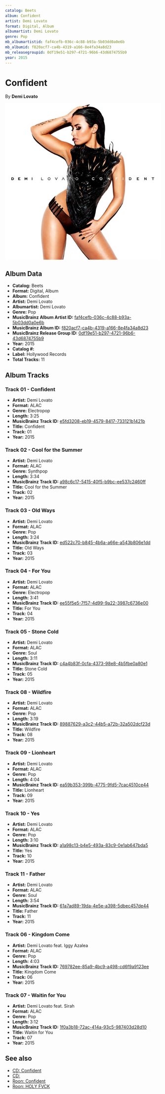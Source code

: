 ```yaml
---
catalog: Beets
album: Confident
artist: Demi Lovato
format: Digital, Album
albumartist: Demi Lovato
genre: Pop
mb_albumartistid: faf4cefb-036c-4c88-b93a-5b03dd0a0e6b
mb_albumid: f820acf7-ca4b-4319-a166-8e4fa34a8d23
mb_releasegroupid: 0df19e51-b297-4721-96b6-43d6874755b9
year: 2015
---
```


# Confident

By **Demi Lovato**

![](../../assets/beetscovers/Demi_Lovato-Confident.jpg)

## Album Data

- **Catalog:** Beets
- **Format:** Digital, Album
- **Album:** Confident
- **Artist:** Demi Lovato
- **Albumartist:** Demi Lovato
- **Genre:** Pop
- **MusicBrainz Album Artist ID:** [faf4cefb-036c-4c88-b93a-5b03dd0a0e6b](https://musicbrainz.org/artist/faf4cefb-036c-4c88-b93a-5b03dd0a0e6b)
- **MusicBrainz Album ID:** [f820acf7-ca4b-4319-a166-8e4fa34a8d23](https://musicbrainz.org/release/f820acf7-ca4b-4319-a166-8e4fa34a8d23)
- **MusicBrainz Release Group ID:** [0df19e51-b297-4721-96b6-43d6874755b9](https://musicbrainz.org/release-group/0df19e51-b297-4721-96b6-43d6874755b9)
- **Year:** 2015
- **Catalog #:** 
- **Label:** Hollywood Records
- **Total Tracks:** 11

## Album Tracks

### Track 01 - Confident

- **Artist:** Demi Lovato
- **Format:** ALAC
- **Genre:** Electropop
- **Length:** 3:25
- **MusicBrainz Track ID:** [e5fd3208-eb19-4579-8417-733121b1421b](https://musicbrainz.org/recording/e5fd3208-eb19-4579-8417-733121b1421b)
- **Title:** Confident
- **Track:** 01
- **Year:** 2015

### Track 02 - Cool for the Summer

- **Artist:** Demi Lovato
- **Format:** ALAC
- **Genre:** Synthpop
- **Length:** 3:34
- **MusicBrainz Track ID:** [a98c6c17-5415-40f5-b9bc-ee537c2460ff](https://musicbrainz.org/recording/a98c6c17-5415-40f5-b9bc-ee537c2460ff)
- **Title:** Cool for the Summer
- **Track:** 02
- **Year:** 2015

### Track 03 - Old Ways

- **Artist:** Demi Lovato
- **Format:** ALAC
- **Genre:** Pop
- **Length:** 3:24
- **MusicBrainz Track ID:** [ed522c70-b845-4b6a-a66e-a543b806e1dd](https://musicbrainz.org/recording/ed522c70-b845-4b6a-a66e-a543b806e1dd)
- **Title:** Old Ways
- **Track:** 03
- **Year:** 2015

### Track 04 - For You

- **Artist:** Demi Lovato
- **Format:** ALAC
- **Genre:** Electropop
- **Length:** 3:41
- **MusicBrainz Track ID:** [ee55f5e5-7f57-4d99-9a22-3987c6736e00](https://musicbrainz.org/recording/ee55f5e5-7f57-4d99-9a22-3987c6736e00)
- **Title:** For You
- **Track:** 04
- **Year:** 2015

### Track 05 - Stone Cold

- **Artist:** Demi Lovato
- **Format:** ALAC
- **Genre:** Soul
- **Length:** 3:11
- **MusicBrainz Track ID:** [c4a4b83f-0cfa-4373-98e8-4b5fbe0a80e1](https://musicbrainz.org/recording/c4a4b83f-0cfa-4373-98e8-4b5fbe0a80e1)
- **Title:** Stone Cold
- **Track:** 05
- **Year:** 2015

### Track 08 - Wildfire

- **Artist:** Demi Lovato
- **Format:** ALAC
- **Genre:** Pop
- **Length:** 3:19
- **MusicBrainz Track ID:** [89887629-a3c2-44b5-a72b-32a502dcf23d](https://musicbrainz.org/recording/89887629-a3c2-44b5-a72b-32a502dcf23d)
- **Title:** Wildfire
- **Track:** 08
- **Year:** 2015

### Track 09 - Lionheart

- **Artist:** Demi Lovato
- **Format:** ALAC
- **Genre:** Pop
- **Length:** 4:04
- **MusicBrainz Track ID:** [ea59b353-399b-4775-9fd5-7cac4510ce44](https://musicbrainz.org/recording/ea59b353-399b-4775-9fd5-7cac4510ce44)
- **Title:** Lionheart
- **Track:** 09
- **Year:** 2015

### Track 10 - Yes

- **Artist:** Demi Lovato
- **Format:** ALAC
- **Genre:** Pop
- **Length:** 3:10
- **MusicBrainz Track ID:** [a1a98c13-b4e5-493a-83c9-0e1ab647bda5](https://musicbrainz.org/recording/a1a98c13-b4e5-493a-83c9-0e1ab647bda5)
- **Title:** Yes
- **Track:** 10
- **Year:** 2015

### Track 11 - Father

- **Artist:** Demi Lovato
- **Format:** ALAC
- **Genre:** Soul
- **Length:** 3:54
- **MusicBrainz Track ID:** [61a7ad89-19da-4e5e-a398-5dbec457de44](https://musicbrainz.org/recording/61a7ad89-19da-4e5e-a398-5dbec457de44)
- **Title:** Father
- **Track:** 11
- **Year:** 2015

### Track 06 - Kingdom Come

- **Artist:** Demi Lovato feat. Iggy Azalea
- **Format:** ALAC
- **Genre:** Pop
- **Length:** 4:03
- **MusicBrainz Track ID:** [769782ee-85a9-4bc9-a498-cd6f9a9123ee](https://musicbrainz.org/recording/769782ee-85a9-4bc9-a498-cd6f9a9123ee)
- **Title:** Kingdom Come
- **Track:** 06
- **Year:** 2015

### Track 07 - Waitin for You

- **Artist:** Demi Lovato feat. Sirah
- **Format:** ALAC
- **Genre:** Pop
- **Length:** 3:12
- **MusicBrainz Track ID:** [1f0a3b18-72ac-414a-93c5-987403d28d10](https://musicbrainz.org/recording/1f0a3b18-72ac-414a-93c5-987403d28d10)
- **Title:** Waitin for You
- **Track:** 07
- **Year:** 2015


## See also

- [CD: Confident](../../CD/Demi_Lovato/Confident.md)
- [CD: ](../../CD/Demi_Lovato/Demi_Lovato.md)
- [Roon: Confident](../../Roon/Demi_Lovato/Confident.md)
- [Roon: HOLY FVCK](../../Roon/Demi_Lovato/HOLY_FVCK.md)
